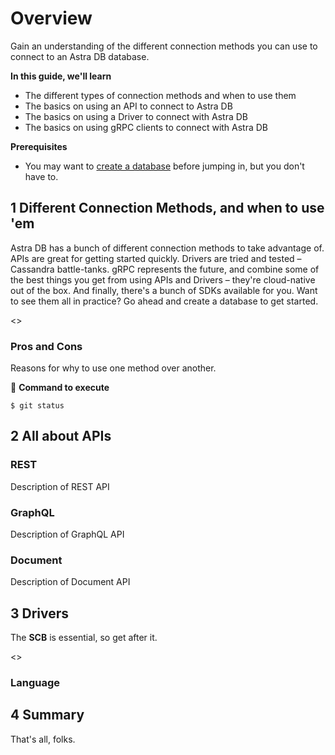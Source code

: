 # Overview
Gain an understanding of the different connection methods you can use to connect to an Astra DB database. 

**In this guide, we'll learn**
- The different types of connection methods and when to use them
- The basics on using an API to connect to Astra DB
- The basics on using a Driver to connect with Astra DB
- The basics on using gRPC clients to connect with Astra DB

**Prerequisites**
- You may want to [create a database](https://docs.datastax.com/en/astra-serverless/docs/) before jumping in, but you don't have to. 


## 1  Different Connection Methods, and when to use 'em
Astra DB has a bunch of different connection methods to take advantage of. APIs are great for getting started quickly. Drivers are tried and tested – Cassandra battle-tanks. gRPC represents the future, and combine some of the best things you get from using APIs and Drivers – they're cloud-native out of the box. And finally, there's a bunch of SDKs available for you. Want to see them all in practice? Go ahead and create a database to get started.

<<createDatabase>>

### Pros and Cons
Reasons for why to use one method over another.

📘 **Command to execute**
```shell
$ git status
```

## 2  All about APIs
### REST
Description of REST API

### GraphQL
Description of GraphQL API

### Document
Description of Document API

## 3 Drivers
The **SCB** is essential, so get after it.

<<downloadSCB>>

### Language

## 4 Summary
That's all, folks.
